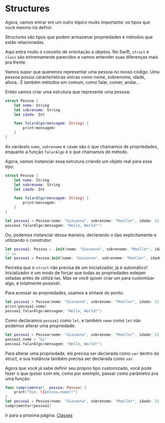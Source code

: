 # Structures

Agora, vamos entrar em um outro tópico muito importante: os tipos que você mesmo irá definir.

Structures são tipos que podem armazenar propriedades e métodos que estão relacionadas.

Aqui entra muito o conceito de orientação a objetos. No Swift, `struct` e `class` são extremamente parecidos e vamos entender suas diferenças mais pra frente.

Vamos supor que queremos representar uma pessoa no nosso código. Uma pessoa possui características únicas como nome, sobrenome, idade, altura.. E também métodos em comum, como falar, comer, andar...

Então vamos criar uma estrutura que represente uma pessoa:

```swift
struct Pessoa {
    let nome: String
    let sobrenome: String
    let idade: Int

    func falarAlgo(mensagem: String) {
        print(mensagem)
    }
}
```

As variáveis `nome`, `sobrenome` e `idade` são o que chamamos de propriedades, enquanto a função `falarAlgo` é o que chamamos de método.

Agora, vamos instanciar essa estrutura criando um objeto real para esse tipo:

```swift
struct Pessoa {
    let nome: String
    let sobrenome: String
    let idade: Int

    func falarAlgo(mensagem: String) {
        print(mensagem)
    }
}

let pessoa1 = Pessoa(nome: "Giovanna", sobrenome: "Moeller", idade: 21)
pessoa1.falarAlgo(mensagem: "Hello, World!")
```

Ou, podemos instanciar dessa maneira, declarando o tipo explicitamente e utilizando o construtor:

```swift
let pessoa1: Pessoa = .init(nome: "Giovanna", sobrenome: "Moeller", idade: 21)
// ou
let pessoa1 = Pessoa.init(nome: "Giovanna", sobrenome: "Moeller", idade: 21)
```

Perceba que o `struct` não precisa de um inicializador, já é automático! Inicializador é um modo de forçar que todas as propriedades estejam setadas antes de utilizá-las. Mas se você quiser criar um para customizar algo, é totalmente possível.

Para acessar as propriedades, usamos a sintaxe do ponto:

```swift
let pessoa1 = Pessoa(nome: "Giovanna", sobrenome: "Moeller", idade: 21)
print(pessoa1.nome)
pessoa1.falarAlgo(mensagem: "Hello, World!")
```

Como declaramos `pessoa1` como `let`, e também `nome` como `let` não podemos alterar uma propriedade:

```swift
let pessoa1 = Pessoa(nome: "Giovanna", sobrenome: "Moeller", idade: 21)
pessoa1.nome = "Gi"
pessoa1.falarAlgo(mensagem: "Hello, World!")
```

Para alterar uma propriedade, ela precisa ser declarada como `var` dentro da struct, e sua instância também precisa ser declarada como `var`.

Agora que você já sabe definir seu próprio tipo customizado, você pode fazer o que quiser com ele, como por exemplo, passar como parâmetro pra uma função:

```swift
func cumprimentar(_ pessoa: Pessoa) {
    print("Oie, \(pessoa.nome)!")
}
let pessoa1 = Pessoa(nome: "Giovanna", sobrenome: "Moeller", idade: 21)
cumprimentar(pessoa1)
```

Ir para a próxima página: [Classes](15-classes.md)